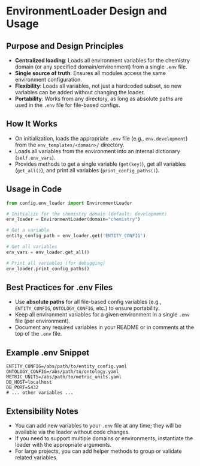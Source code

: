 # EnvironmentLoader Design and Usage

## Purpose and Design Principles
- **Centralized loading**: Loads all environment variables for the chemistry domain (or any specified domain/environment) from a single `.env` file.
- **Single source of truth**: Ensures all modules access the same environment configuration.
- **Flexibility**: Loads all variables, not just a hardcoded subset, so new variables can be added without changing the loader.
- **Portability**: Works from any directory, as long as absolute paths are used in the `.env` file for file-based configs.

## How It Works
- On initialization, loads the appropriate `.env` file (e.g., `env.development`) from the `env_templates/<domain>/` directory.
- Loads all variables from the environment into an internal dictionary (`self.env_vars`).
- Provides methods to get a single variable (`get(key)`), get all variables (`get_all()`), and print all variables (`print_config_paths()`).

## Usage in Code
```python
from config.env_loader import EnvironmentLoader

# Initialize for the chemistry domain (default: development)
env_loader = EnvironmentLoader(domain="chemistry")

# Get a variable
entity_config_path = env_loader.get('ENTITY_CONFIG')

# Get all variables
env_vars = env_loader.get_all()

# Print all variables (for debugging)
env_loader.print_config_paths()
```

## Best Practices for .env Files
- Use **absolute paths** for all file-based config variables (e.g., `ENTITY_CONFIG`, `ONTOLOGY_CONFIG`, etc.) to ensure portability.
- Keep all environment variables for a given environment in a single `.env` file (per environment).
- Document any required variables in your README or in comments at the top of the `.env` file.

## Example .env Snippet
```env
ENTITY_CONFIG=/abs/path/to/entity_config.yaml
ONTOLOGY_CONFIG=/abs/path/to/ontology.yaml
METRIC_UNITS=/abs/path/to/metric_units.yaml
DB_HOST=localhost
DB_PORT=5432
# ... other variables ...
```

## Extensibility Notes
- You can add new variables to your `.env` file at any time; they will be available via the loader without code changes.
- If you need to support multiple domains or environments, instantiate the loader with the appropriate arguments.
- For large projects, you can add helper methods to group or validate related variables. 